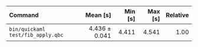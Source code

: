 | Command | Mean [s] | Min [s] | Max [s] | Relative |
|:---|---:|---:|---:|---:|
| `bin/quickaml test/fib_apply.qbc` | 4.436 ± 0.041 | 4.411 | 4.541 | 1.00 |
